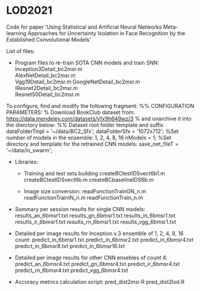 # LOD2021
Code for paper 'Using Statistical and Artificial Neural Networks Meta-learning Approaches for Uncertainty Isolation in Face Recognition by the Established Convolutional Models'

List of files:

 - Program files to re-train SOTA CNN models and train SNN:
Inception3Detail_bc2msr.m	
AlexNetDetail_bc2msr.m		
Vgg19Detail_bc2msr.m
GoogleNetDetail_bc2msr.m	
IResnet2Detail_bc2msr.m		
Resnet50Detail_bc2msr.m

To configure, find and modify the following fragment:
  %% CONFIGURATION PARAMETERS:
  % Download BookClub dataset from: https://data.mendeley.com/datasets/yfx9h649wz/3
  % and unarchive it into the dierctory below:
  %% Dataset root folder template and suffix
  dataFolderTmpl = '~/data/BC2_Sfx';
  dataFolderSfx = '1072x712';
  %Set number of models in the ensemble: 1, 2, 4, 8, 16
  nModels = 1;
  %Set directory and template for the retrained CNN models:
  save_net_fileT = '~/data/in_swarm';

 - Libraries:
   * Training and test sets building
createBCtestIDSvect6b1.m
createBCtestIDSvect6b.m
createBCbaselineIDS6b.m

   * Image size conversion:
readFunctionTrainGN_n.m
readFunctionTrainIN_n.m
readFunctionTrain_n.m

 - Summary per session results for single CNN models:
results_an_6bmsr1.txt
results_gn_6bmsr1.txt
results_in_6bmsr1.txt
results_ir_6bmsr1.txt
results_rn_6bmsr1.txt
results_vgg_6bmsr1.txt

 - Detailed per image results for Inception v.3 ensemble of 1, 2, 4, 8, 16 count:
predict_in_6bmsr1.txt
predict_in_6bmsr2.txt
predict_in_6bmsr4.txt
predict_in_6bmsr8.txt
predict_in_6bmsr16.txt

 - Detailed per image results for other CNN ensebles of count 4:
predict_an_6bmsr4.txt
predict_gn_6bmsr4.txt
predict_ir_6bmsr4.txt
predict_rn_6bmsr4.txt
predict_vgg_6bmsr4.txt

 - Accuracy metrics calculation script:
pred_dist2msr.R
pred_dist2lod.R

